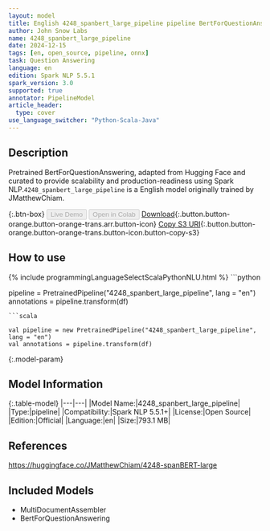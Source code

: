 ```yaml
---
layout: model
title: English 4248_spanbert_large_pipeline pipeline BertForQuestionAnswering from JMatthewChiam
author: John Snow Labs
name: 4248_spanbert_large_pipeline
date: 2024-12-15
tags: [en, open_source, pipeline, onnx]
task: Question Answering
language: en
edition: Spark NLP 5.5.1
spark_version: 3.0
supported: true
annotator: PipelineModel
article_header:
  type: cover
use_language_switcher: "Python-Scala-Java"
---
```


## Description

Pretrained BertForQuestionAnswering, adapted from Hugging Face and curated to provide scalability and production-readiness using Spark NLP.`4248_spanbert_large_pipeline` is a English model originally trained by JMatthewChiam.

{:.btn-box}
<button class="button button-orange" disabled>Live Demo</button>
<button class="button button-orange" disabled>Open in Colab</button>
[Download](https://s3.amazonaws.com/auxdata.johnsnowlabs.com/public/models/4248_spanbert_large_pipeline_en_5.5.1_3.0_1734222312138.zip){:.button.button-orange.button-orange-trans.arr.button-icon}
[Copy S3 URI](s3://auxdata.johnsnowlabs.com/public/models/4248_spanbert_large_pipeline_en_5.5.1_3.0_1734222312138.zip){:.button.button-orange.button-orange-trans.button-icon.button-copy-s3}

## How to use



<div class="tabs-box" markdown="1">
{% include programmingLanguageSelectScalaPythonNLU.html %}
```python

pipeline = PretrainedPipeline("4248_spanbert_large_pipeline", lang = "en")
annotations =  pipeline.transform(df)   

```
```scala

val pipeline = new PretrainedPipeline("4248_spanbert_large_pipeline", lang = "en")
val annotations = pipeline.transform(df)

```
</div>

{:.model-param}
## Model Information

{:.table-model}
|---|---|
|Model Name:|4248_spanbert_large_pipeline|
|Type:|pipeline|
|Compatibility:|Spark NLP 5.5.1+|
|License:|Open Source|
|Edition:|Official|
|Language:|en|
|Size:|793.1 MB|

## References

https://huggingface.co/JMatthewChiam/4248-spanBERT-large

## Included Models

- MultiDocumentAssembler
- BertForQuestionAnswering